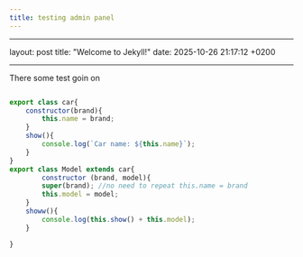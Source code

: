 ```yaml
---
title: testing admin panel
---
```


---
layout: post
title:  "Welcome to Jekyll!"
date:   2025-10-26 21:17:12 +0200

---

There some test goin on

```javascript

export class car{
    constructor(brand){
        this.name = brand;
    }
    show(){
        console.log(`Car name: ${this.name}`);
    }
}
export class Model extends car{
        constructor (brand, model){
        super(brand); //no need to repeat this.name = brand
        this.model = model;
    }
    showw(){
        console.log(this.show() + this.model);
    }

}

```
